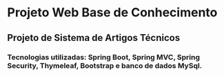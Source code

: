 # Projeto Web Base de Conhecimento
## Projeto de Sistema de Artigos Técnicos
### Tecnologias utilizadas: Spring Boot, Spring MVC, Spring Security, Thymeleaf, Bootstrap e banco de dados MySql. 
